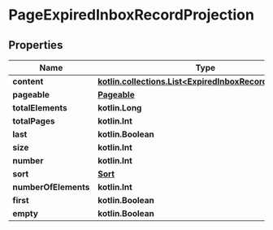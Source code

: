 
# PageExpiredInboxRecordProjection

## Properties
Name | Type | Description | Notes
------------ | ------------- | ------------- | -------------
**content** | [**kotlin.collections.List&lt;ExpiredInboxRecordProjection&gt;**](ExpiredInboxRecordProjection) |  |  [optional]
**pageable** | [**Pageable**](Pageable) |  |  [optional]
**totalElements** | **kotlin.Long** |  |  [optional]
**totalPages** | **kotlin.Int** |  |  [optional]
**last** | **kotlin.Boolean** |  |  [optional]
**size** | **kotlin.Int** |  |  [optional]
**number** | **kotlin.Int** |  |  [optional]
**sort** | [**Sort**](Sort) |  |  [optional]
**numberOfElements** | **kotlin.Int** |  |  [optional]
**first** | **kotlin.Boolean** |  |  [optional]
**empty** | **kotlin.Boolean** |  |  [optional]



